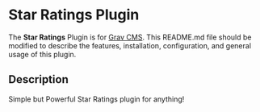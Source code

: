 # Star Ratings Plugin

The **Star Ratings** Plugin is for [Grav CMS](http://github.com/getgrav/grav).  This README.md file should be modified to describe the features, installation, configuration, and general usage of this plugin.

## Description

Simple but Powerful Star Ratings plugin for anything!
